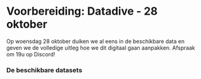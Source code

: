 # Voorbereiding: Datadive - 28 oktober

Op woensdag 28 oktober duiken we al eens in de beschikbare data en geven we de volledige uitleg hoe we dit digitaal gaan aanpakken. Afspraak om 19u op Discord! 



### De beschikbare datasets



